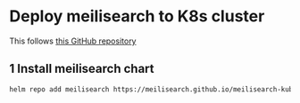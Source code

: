# Deploy meilisearch to K8s cluster

This follows [this GitHub repository](https://github.com/meilisearch/meilisearch-kubernetes)

## 1 Install meilisearch chart

```sh
helm repo add meilisearch https://meilisearch.github.io/meilisearch-kubernetes
```